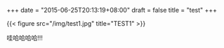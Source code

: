 +++
date = "2015-06-25T20:13:19+08:00"
draft = false
title = "test"
+++

{{< figure src="/img/test1.jpg" title="TEST1" >}}

哇哈哈哈哈!!!